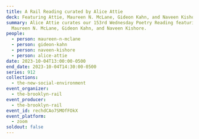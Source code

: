 ```yaml
---
title: A Rail Reading curated by Alice Attie
deck: Featuring Attie, Maureen N. McLane, Gideon Kahn, and Naveen Kishore
summary: Alice Attie curates our 153rd Wednesday Poetry Reading featuring
  Maureen N. McLane, Gideon Kahn, and Naveen Kishore.
people:
  - person: maureen-n-mclane
  - person: gideon-kahn
  - person: naveen-kishore
  - person: alice-attie
date: 2023-10-04T13:00:00-0500
end_date: 2023-10-04T14:30:00-0500
series: 912
collections:
  - the-new-social-environment
event_organizer:
  - the-brooklyn-rail
event_producer:
  - the-brooklyn-rail
event_id: rechdCAo7SMOfFOkX
event_platform:
  - zoom
soldout: false
---
```

